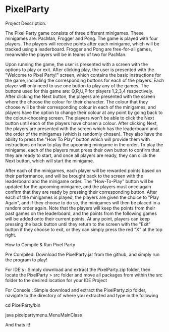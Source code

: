 # PixelParty
Project Description:

  The Pixel Party game consists of three different minigames. These minigames are: PacMan, Frogger and Pong. The game is played with four players. The players will receive points after each minigame, which will be tracked using a leaderboard. Frogger and Pong are free-for-all games, meanwhile the players will be in teams of two for PacMan. 

  Upon running the game, the user is presented with a screen with the options to play or exit. After clicking play, the user is presented with the "Welcome to Pixel Party!" screen, which contains the basic instructions for the game, including the corresponding buttons for each of the players. Each player will only need to use one button to play any of the games. The buttons used for this game are: Q,R,U,P for players 1,2,3,4 respectively. After clicking the Next button, the players are presented with the screen where the choose the colour for their character. The colour that they choose will be their corresponding colour in each of the minigames, and players have the option to change their colour at any point by going back to the colour-choosing screen. The players won't be able to click the Next button until each of the players have chosen a colour. After clicking Next, the players are presented with the screen which has the leaderboard and the order of the minigames (which is randomly chosen). They also have the ability to press the "How To Play" button which will provide them with instructions on how to play the upcoming minigame in the order. To play the minigame, each of the players must press their own button to confirm that they are ready to start, and once all players are ready, they can click the Next button, which will start the minigame.
  
  After each of the minigames, each player will be rewarded points based on their performance, and will be brought back to the screen with the leaderboard and the minigame order. The "How-To-Play" button will be updated for the upcoming minigame, and the players must once again confirm that they are ready by pressing their corresponding button. After each of the minigames is played, the players are given the choice to "Play Again", and if they choose to do so, the minigames will then be placed in a random order again. Note that the players will keep the points from their past games on the leaderboard, and the points from the following games will be added onto their current points. At any point, players can keep pressing the back button until they return to the screen with the "Exit" button if they choose to exit, or they can simply press the red "X" at the top right.



How to Compile & Run Pixel Party

Pre Compiled: Download the PixelParty.jar from the github, and simply run the program to play!

For IDE's : Simply download and extract the PixelParty.zip folder, then locate the PixelParty > src folder and move all packages from within the src folder to the desired location for your IDE Project

For Console : Simple download and extract the PixelParty.zip folder, navigate to the directory of where you extracted and type in the following

cd PixelParty/bin

java pixelpartymenu.MenuMainClass

And thats it!

